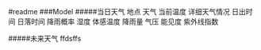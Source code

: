 #readme
###Model
#####当日天气
地点
天气
当前温度
详细天气情况
日出时间
日落时间
降雨概率
湿度
体感温度
降雨量
气压
能见度
紫外线指数


#####未来天气
ffdsffs